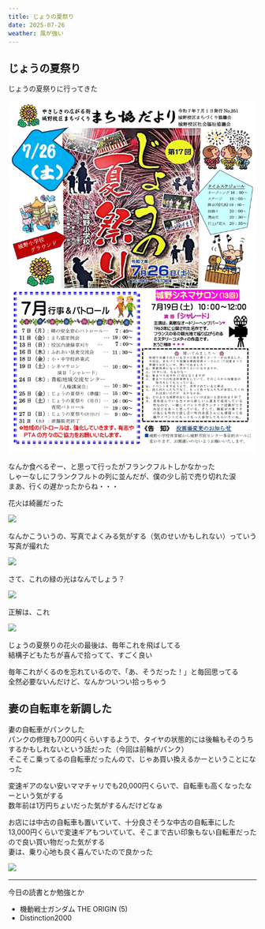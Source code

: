 ```yaml
---
title: じょうの夏祭り
date: 2025-07-26
weather: 風が強い
---
```

## じょうの夏祭り
じょうの夏祭りに行ってきた

![Image](../../assets/diary-20250726230248.jpg)

なんか食べるぞー、と思って行ったがフランクフルトしかなかった  
しゃーなしにフランクフルトの列に並んだが、僕の少し前で売り切れた涙  
まあ、行くの遅かったからね・・・

花火は綺麗だった

![](https://images.kechiiiiin.com/diary/20250921155406.jpeg)

なんかこういうの、写真でよくみる気がする（気のせいかもしれない）っていう写真が撮れた

![](https://images.kechiiiiin.com/diary/20250921155441.jpeg)

さて、これの緑の光はなんでしょう？

![](https://images.kechiiiiin.com/diary/20250921155448.jpeg)

正解は、これ

![](https://images.kechiiiiin.com/diary/20250921155457.jpeg)

じょうの夏祭りの花火の最後は、毎年これを飛ばしてる  
結構子どもたちが喜んで拾ってて、すごく良い

毎年これがくるのを忘れているので、「あ、そうだった！」と毎回思ってる  
全然必要ないんだけど、なんかついつい拾っちゃう

## 妻の自転車を新調した

妻の自転車がパンクした  
パンクの修理も7,000円くらいするようで、タイヤの状態的には後輪もそのうちするかもしれないという話だった（今回は前輪がパンク）  
そこそこ乗ってるの自転車だったんので、じゃあ買い換えるかーということになった

変速ギアのない安いママチャリでも20,000円くらいで、自転車も高くなったなーという気がする  
数年前は1万円ちょいだった気がするんだけどなぁ

お店には中古の自転車も置いていて、十分良さそうな中古の自転車にした  
13,000円くらいで変速ギアもついていて、そこまで古い印象もない自転車だったので良い買い物だった気がする  
妻は、乗り心地も良く喜んでいたので良かった

![](https://images.kechiiiiin.com/diary/20250921155512.jpeg)

---

今日の読書とか勉強とか
- 機動戦士ガンダム THE ORIGIN (5)
- Distinction2000
